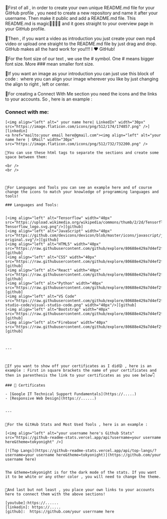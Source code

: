 
🔵First of all , in order to create your own unique README.md file for your GitHub profile , you need to create a new repository and name it after your username. Then make it public and add a README.md file. This README.md is magic🧙‍♂️🧙‍♀️ and it goes straight to your overview page in your GitHub profile.

🔵Then , if you want a video as introduction you just create your own mp4 video or upload one straight to the README.md file by just drag and drop. GitHub makes all the hard work for you!!!! I ❤ GitHub!

🔵For the font size of our text , we use the # symbol. One # means bigger font size. More ### mean smaller font size.

🔵If you want an image as your introduction you can just use this block of code :  <img align="" alt="" src="" /> where you can align your image wherever you like by just changing the align to right , left or center.

🔵For creating a Connect With Me section you need the icons and the links to your accounts. So , here is an example : 


### Connect with me:

```[<img align="left" alt="your name here | YouTube" width="30px" src="https://image.flaticon.com/icons/png/512/1384/1384060.png" />][youtube]
[<img align="left" alt=" your name here| LinkedIn" width="30px" src="https://image.flaticon.com/icons/png/512/174/174857.png" />][linkedin]
<a href="mailto:your email here@gmail.com"><img align="left" alt="your name here | GMail" width="30px" src="https://image.flaticon.com/icons/png/512/732/732200.png" />

🔵You can use these html tags to separate the sections and create some space between them:

<br />
<br />



🔵For Languages and Tools you can see an example here and of course change the icons to match your knowledge of programming languages and tools!

### Languages and Tools:


[<img align="left" alt="Tensorflow" width="40px" src="https://upload.wikimedia.org/wikipedia/commons/thumb/2/2d/Tensorflow_logo.svg/1200px-Tensorflow_logo.svg.png"/>][github]
[<img align="left" alt="JavaScript" width="40px" src="https://github.com/devicons/devicon/blob/master/icons/javascript/javascript-original.svg"/>][github]
[<img align="left" alt="HTML5" width="40px" src="https://raw.githubusercontent.com/github/explore/80688e429a7d4ef2fca1e82350fe8e3517d3494d/topics/html/html.png"/>][github]
[<img align="left" alt="CSS" width="40px" src="https://raw.githubusercontent.com/github/explore/80688e429a7d4ef2fca1e82350fe8e3517d3494d/topics/css/css.png"/>][github]
[<img align="left" alt="React" width="40px" src="https://raw.githubusercontent.com/github/explore/80688e429a7d4ef2fca1e82350fe8e3517d3494d/topics/react/react.png"/>][github]
[<img align="left" alt="Python" width="40px" src="https://raw.githubusercontent.com/github/explore/80688e429a7d4ef2fca1e82350fe8e3517d3494d/topics/python/python.png"/>][github]
[<img align="left" alt="VS Code" src="https://raw.githubusercontent.com/github/explore/80688e429a7d4ef2fca1e82350fe8e3517d3494d/topics/visual-studio-code/visual-studio-code.png" width="40px"/>][github]
[<img align="left" alt="Bootstrap" width="40px" src="https://raw.githubusercontent.com/github/explore/80688e429a7d4ef2fca1e82350fe8e3517d3494d/topics/bootstrap/bootstrap.png"/>][github]
[<img align="left" alt="Firebase" width="40px" src="https://raw.githubusercontent.com/github/explore/80688e429a7d4ef2fca1e82350fe8e3517d3494d/topics/firebase/firebase.png"/>][github]
     
     

---



🔵If you want to show off your certificates as I did😝 , here is an example : First in square brackets the name of your certificates and then in parenthesis the link to your certificates as you see below👇

### 📜 Certificates

- [Google IT Technical Support Fundamentals](https://.....)
- [Responsive Web Design](https://......)


---


🔵For the GitHub Stats and Most Used Tools , here is an example :

[<img align="left" alt="your username here's Github Stats" src="https://github-readme-stats.vercel.app/api?username=your username here&theme=tokyonight" />]

[![Top Langs](https://github-readme-stats.vercel.app/api/top-langs/?username=your username here&theme=tokyonight)](https://github.com/your username here)


The &theme=tokyonight is for the dark mode of the stats. If you want it to be white or any other color , you will need to change the theme.


🔵And last but not least , you place your own links to your accounts here to connect them with the above sections!

[youtube]:https://......
[linkedin]: https://.....
[github]:  https://github.com/your userrname here